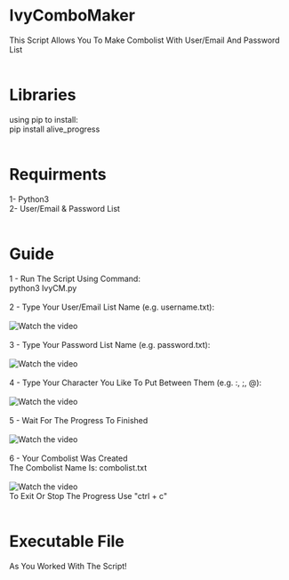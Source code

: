 # IvyComboMaker
This Script Allows You To Make Combolist With User/Email And Password List
<br><br>
# Libraries
using pip to install:
<br>
pip install alive_progress
<br><br>
# Requirments
1- Python3
<br>
2- User/Email & Password List
<br><br>
# Guide
1 - Run The Script Using Command:
<br>
python3 IvyCM.py
<br><br>
2 - Type Your User/Email List Name (e.g. username.txt):
<br><br>
![Watch the video](http://s12.picofile.com/file/8399760950/shot1.png)
<br><br>
3 - Type Your Password List Name (e.g. password.txt):
<br><br>
![Watch the video](http://s12.picofile.com/file/8399761534/shot2.png)
<br><br>
4 - Type Your Character You Like To Put Between Them (e.g. :, ;, @):
<br><br>
![Watch the video](http://s12.picofile.com/file/8399761884/shot3.png)
<br><br>
5 - Wait For The Progress To Finished
<br><br>
![Watch the video](http://s13.picofile.com/file/8399761976/shot4.png)
<br><br>
6 - Your Combolist Was Created
<br>
The Combolist Name Is: combolist.txt
<br><br>
![Watch the video](http://s13.picofile.com/file/8399762018/shot5.png)
<br>
To Exit Or Stop The Progress Use "ctrl + c"
<br><br>
# Executable File
As You Worked With The Script!
